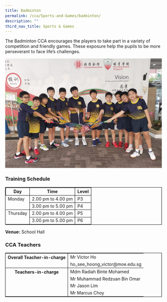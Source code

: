 ```yaml
---
title: Badminton
permalink: /cca/Sports-and-Games/badminton/
description: ""
third_nav_title: Sports & Games
---
```

The Badminton CCA encourages the players to take part in a variety of competition and friendly&nbsp;games.&nbsp;These&nbsp;exposure&nbsp;help the pupils to be more perseverant to face life’s challenges. 

![](/images/Badminton%20Pic%203.jpeg)

### Training Schedule


<table style="border-collapse: collapse; border: 1px solid black;">
  <thead>
    <tr>
      <th style="border: 1px solid black;">Day</th>
      <th style="border: 1px solid black;">Time</th>
      <th style="border: 1px solid black;">Level</th>
    </tr>
  </thead>
  <tbody>
    <tr>
      <td style="border: none;border-right: 1px solid black">Monday</td>
      <td style="border: 1px solid black;">2.00 pm to 4.00 pm</td>
      			<td style="border: 1px solid black;">P3</td>
    </tr>
    <tr> 
<td style="border: none;border-right: 1px solid black"></td> <td style="border: 1px solid black;">3.00 pm to 5.00 pm</td>
      <td style="border: 1px solid black;">P4</td>
    </tr>
    <tr>
      <td style="border: none; border-top: 1px solid black; border-right: 1px solid black">Thursday</td>
      <td style="border: 1px solid black;">2.00 pm to 4.00 pm</td>
      			<td style="border: 1px solid black;">P5</td>
    </tr>
    <tr> 
<td style="border-right: 1px solid black"></td> 
			<td style="border: 1px solid black;">3.00 pm to 5.00 pm</td>
      <td style="border: 1px solid black;">P6</td>
    </tr>
    <tr>
  </tr></tbody>
</table>

**Venue:**
 School Hall

### CCA Teachers

<table style="border-collapse: collapse; border: 1px solid black;">
  <tbody>
    <tr>
      <th style="border: none; border-right: 1px solid black">Overall Teacher-in-charge
      </th><td style="border: none;">Mr Victor Ho</td>
		 </tr>
    <tr>
      <td style="border-bottom: 1px solid black; border-right: 1px solid black"></td>
      <td style="border-bottom: 1px solid black;">ho_see_hoong_victor@moe.edu.sg</td>
    </tr>
    <tr>
      <th style="border: none; border-right: 1px solid black">Teachers-in-charge
      </th><td style="border: none;">Mdm Radiah Binte Mohamed</td>
    </tr>
    <tr>
      <td style="border: none;border-right: 1px solid black"></td>
      <td style="border: none;">Mr Muhammad Redzuan Bin Omar </td>
    </tr>
    <tr>
      <td style="border: none;border-right: 1px solid black"></td>
      <td style="border: none;">Mr Jason Lim </td>
    </tr>
    <tr>
      <td style="border: none;border-right: 1px solid black"></td>
      <td style="border: none;"> Mr Marcus Choy</td>
    </tr>
  </tbody>
</table>
